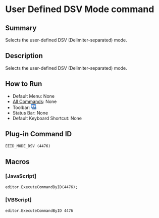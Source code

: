 # User Defined DSV Mode command

## Summary

Selects the user-defined DSV (Delimiter-separated) mode.

## Description

Selects the user-defined DSV (Delimiter-separated) mode.

## How to Run

- Default Menu: None
- [All Commands](../tools/all_commands): None
- Toolbar: ![](../../images/dsv.png)
- Status Bar: None
- Default Keyboard Shortcut: None

## Plug-in Command ID

```
EEID_MODE_DSV (4476)
```

## Macros

### \[JavaScript\]

```
editor.ExecuteCommandByID(4476);
```

### \[VBScript\]

```
editor.ExecuteCommandByID 4476
```
